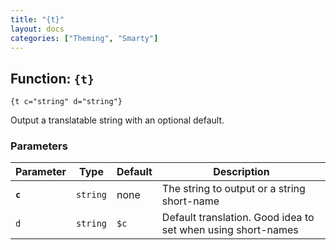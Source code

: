 ```yaml
---
title: "{t}"
layout: docs
categories: ["Theming", "Smarty"]
---
```


## Function: `{t}`

```
{t c="string" d="string"}
```

Output a translatable string with an optional default.

### Parameters

Parameter   | Type      | Default   | Description
---         | ---       | ---       | ---
__`c`__     | `string`  | none      | The string to output or a string short-name
`d`         | `string`  | `$c`      | Default translation. Good idea to set when using short-names
